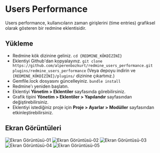 # Users Performance


Users performance, kullanıcıların zaman girişlerini (time entries) grafiksel olarak gösteren bir redmine eklentisidir.

## Yükleme

- Redmine kök dizinine geliniz.
`cd {REDMINE_KÖKDİZİNİ}`
- Eklentiyi Github'dan kopyalayınız.
`git clone https://github.com/alperenbozkurt/redmine_users_performance.git plugins/redmine_users_performance`
(Veya depoyu indirin ve `{REDMINE_KÖKDİZİNİ}/plugins/` dizinine çıkartınız.)
- Gemfile.lock dosyasını güncelleyiniz.
`bundle install`
- Redmine'ı yeniden başlatın.
- Eklentiyi **Yönetim > Eklentiler** sayfasında görebilirsiniz.
- Grafik tipini **Yönetim > Eklentiler > Yapılandır** sayfasından değiştirebilirsiniz.
- Eklentiyi istediğiniz proje için **Proje > Ayarlar > Modüller** sayfasından etkinleştirebilirsiniz.

## Ekran Görüntüleri


![Ekran Görüntüsü-01](https://cloud.githubusercontent.com/assets/19302254/24833583/460131b0-1cd6-11e7-9bd5-7b16c0eec97a.png)
![Ekran Görüntüsü-02](https://cloud.githubusercontent.com/assets/19302254/24833584/4601c5bc-1cd6-11e7-8195-e5349f805f6f.png)
![Ekran Görüntüsü-03](https://cloud.githubusercontent.com/assets/19302254/24833581/45fa3824-1cd6-11e7-8d70-a56cd6acfc8d.png)
![Ekran Görüntüsü-04](https://cloud.githubusercontent.com/assets/19302254/24833582/45ffda68-1cd6-11e7-8401-b58ed324d9d4.png)
![Ekran Görüntüsü-05](https://cloud.githubusercontent.com/assets/19302254/24833585/46032876-1cd6-11e7-84e4-84a940e5326e.png)
